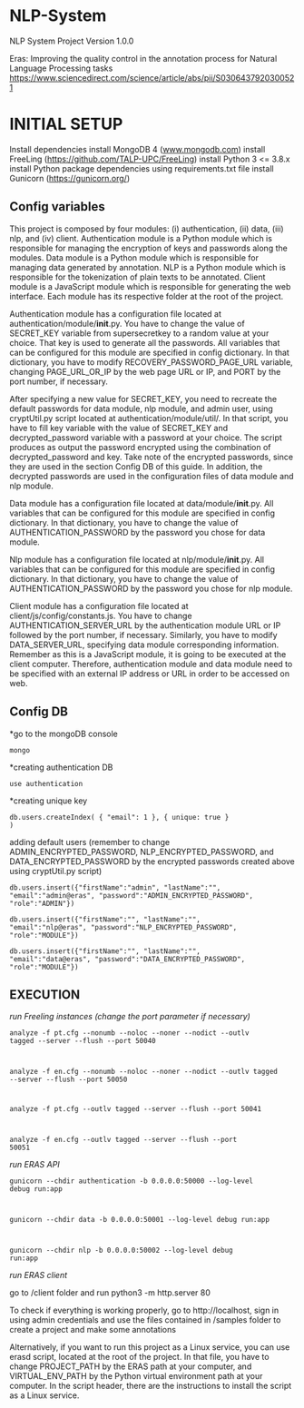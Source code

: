 # NLP-System
NLP System Project Version 1.0.0

Eras: Improving the quality control in the annotation process for Natural Language Processing tasks https://www.sciencedirect.com/science/article/abs/pii/S0306437920300521

# INITIAL SETUP

Install dependencies
install MongoDB 4 (www.mongodb.com)
install FreeLing (https://github.com/TALP-UPC/FreeLing)
install Python 3 <= 3.8.x
install Python package dependencies using requirements.txt file
install Gunicorn (https://gunicorn.org/)

## Config variables

This project is composed by four modules: (i) authentication, (ii) data, (iii) nlp, and (iv) client. Authentication module is a Python module which is responsible for managing the encryption of keys and passwords along the modules. Data module is a Python module which is responsible for managing data generated by annotation. NLP is a Python module which is responsible for the tokenization of plain texts to be annotated. Client module is a JavaScript module which is responsible for generating the web interface. Each module has its respective folder at the root of the project.

Authentication module has a configuration file located at authentication/module/__init__.py. You have to change the value of SECRET_KEY variable from supersecretkey to a random value at your choice. That key is used to generate all the passwords. All variables that can be configured for this module are specified in config dictionary. In that dictionary, you have to modify RECOVERY_PASSWORD_PAGE_URL variable, changing PAGE_URL_OR_IP by the web page URL or IP, and PORT by the port number, if necessary.

After specifying a new value for SECRET_KEY, you need to recreate the default passwords for data module, nlp module, and admin user, using cryptUtil.py script located at authentication/module/util/. In that script, you have to fill key variable with the value of SECRET_KEY and decrypted_password variable with a password at your choice. The script produces as output the password encrypted using the combination of decrypted_password and key. Take note of the encrypted passwords, since they are used in the section Config DB of this guide. In addition, the decrypted passwords are used in the configuration files of data module and nlp module.

Data module has a configuration file located at data/module/__init__.py. All variables that can be configured for this module are specified in config dictionary. In that dictionary, you have to change the value of AUTHENTICATION_PASSWORD by the password you chose for data module.

Nlp module has a configuration file located at nlp/module/__init__.py. All variables that can be configured for this module are specified in config dictionary. In that dictionary, you have to change the value of AUTHENTICATION_PASSWORD by the password you chose for nlp module.

Client module has a configuration file located at client/js/config/constants.js. You have to change AUTHENTICATION_SERVER_URL by the authentication module URL or IP followed by the port number, if necessary. Similarly, you have to modify DATA_SERVER_URL, specifying data module corresponding information. Remember as this is a JavaScript module, it is going to be executed at the client computer. Therefore, authentication module and data module need to be specified with an external IP address or URL in order to be accessed on web.

## Config DB

*go to the mongoDB console

<code>mongo</code>

*creating authentication DB

<code>use authentication</code>

*creating unique key

<code>db.users.createIndex( { "email": 1 }, { unique: true } )</code>

adding default users (remember to change ADMIN_ENCRYPTED_PASSWORD, NLP_ENCRYPTED_PASSWORD, and DATA_ENCRYPTED_PASSWORD by the encrypted passwords created above using cryptUtil.py script)

<code>db.users.insert({"firstName":"admin", "lastName":"", "email":"admin@eras", "password":"ADMIN_ENCRYPTED_PASSWORD", "role":"ADMIN"})</code>

<code>db.users.insert({"firstName":"", "lastName":"", "email":"nlp@eras", "password":"NLP_ENCRYPTED_PASSWORD", "role":"MODULE"})</code>

<code>db.users.insert({"firstName":"", "lastName":"", "email":"data@eras", "password":"DATA_ENCRYPTED_PASSWORD", "role":"MODULE"})</code>

## EXECUTION

*run Freeling instances (change the port parameter if necessary)*

<code>analyze -f pt.cfg --nonumb --noloc --noner --nodict --outlv tagged --server --flush --port 50040

analyze -f en.cfg --nonumb --noloc --noner --nodict --outlv tagged --server --flush --port 50050

analyze -f pt.cfg --outlv tagged --server --flush --port 50041

analyze -f en.cfg --outlv tagged --server --flush --port 50051</code>

*run ERAS API*

<code>gunicorn --chdir authentication -b 0.0.0.0:50000 --log-level debug run:app

gunicorn --chdir data -b 0.0.0.0:50001 --log-level debug run:app

gunicorn --chdir nlp -b 0.0.0.0:50002 --log-level debug run:app</code>

*run ERAS client*

go to /client folder and run python3 -m http.server 80

To check if everything is working properly, go to http://localhost, sign in using admin credentials and use the files contained in /samples folder to create a project and make some annotations

Alternatively, if you want to run this project as a Linux service, you can use erasd script, located at the root of the project. In that file, you have to change PROJECT_PATH by the ERAS path at your computer, and VIRTUAL_ENV_PATH by the Python virtual environment path at your computer. In the script header, there are the instructions to install the script as a Linux service.
